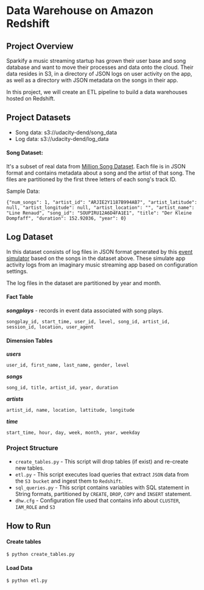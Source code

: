 #  Data Warehouse on Amazon Redshift
## Project Overview

Sparkify a music streaming startup has grown their user base and song database and want to move their processes and data onto the cloud. Their data resides in S3, in a directory of JSON logs on user activity on the app, as well as a directory with JSON metadata on the songs in their app.

In this project, we will create an ETL pipeline to build a data warehouses hosted on Redshift. 

## Project Datasets
* Song data: s3://udacity-dend/song_data
* Log data: s3://udacity-dend/log_data

#### Song Dataset: 
It's a subset of real data from [Million Song Dataset](https://labrosa.ee.columbia.edu/millionsong/). Each file is in JSON format and contains metadata about a song and the artist of that song. The files are partitioned by the first three letters of each song's track ID.

Sample Data:
```
{"num_songs": 1, "artist_id": "ARJIE2Y1187B994AB7", "artist_latitude": null, "artist_longitude": null, "artist_location": "", "artist_name": "Line Renaud", "song_id": "SOUPIRU12A6D4FA1E1", "title": "Der Kleine Dompfaff", "duration": 152.92036, "year": 0}
```

## Log Dataset
In this dataset consists of log files in JSON format generated by this  [event simulator](https://github.com/Interana/eventsim)  based on the songs in the dataset above. These simulate app activity logs from an imaginary music streaming app based on configuration settings.

The log files in the dataset are partitioned by year and month. 

#### Fact Table
***songplays*** - records in event data associated with song plays.

    songplay_id, start_time, user_id, level, song_id, artist_id, session_id, location, user_agent

#### Dimension Tables 
***users***

    user_id, first_name, last_name, gender, level
    
***songs***

    song_id, title, artist_id, year, duration

***artists***

    artist_id, name, location, lattitude, longitude

***time***

    start_time, hour, day, week, month, year, weekday

### Project Structure
* `create_tables.py` - This script will drop tables (if exist) and re-create new tables.
* `etl.py` - This script executes load queries that extract `JSON` data from the `S3 bucket` and ingest them to `Redshift`.
* `sql_queries.py` - This script contains variables with SQL statement in String formats, partitioned by `CREATE`, `DROP`, `COPY` and `INSERT` statement.
* `dhw.cfg` - Configuration file used that contains info about `CLUSTER`, `IAM_ROLE` and `S3`

## How to Run
#### Create tables

    $ python create_tables.py

#### Load Data

    $ python etl.py